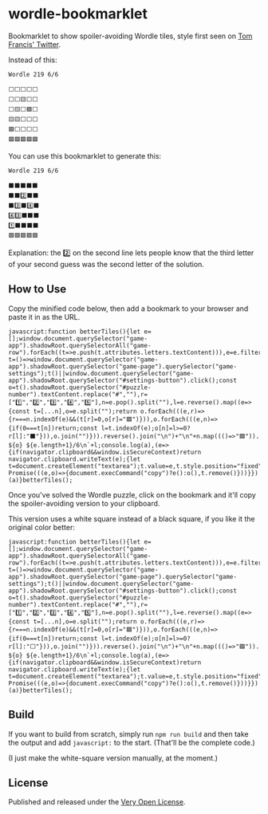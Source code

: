 # wordle-bookmarklet

Bookmarklet to show spoiler-avoiding Wordle tiles, style first seen on [Tom Francis' Twitter](https://twitter.com/Pentadact).

Instead of this:

```
Wordle 219 6/6

⬜⬜⬜⬜⬜
⬜⬜🟨⬜⬜
⬜🟨⬜🟩⬜
🟨🟨⬜⬜⬜
🟩⬜⬜⬜⬜
🟩🟩🟩🟩🟩
```

You can use this bookmarklet to generate this:

```
Wordle 219 6/6

⬛⬛⬛⬛⬛
⬛⬛2️⃣⬛⬛
⬛3️⃣⬛4️⃣⬛
4️⃣3️⃣⬛⬛⬛
1️⃣⬛⬛⬛⬛
🟩🟩🟩🟩🟩
```

Explanation: the 2️⃣ on the second line lets people know that the third letter of your second guess was the second letter of the solution.

## How to Use

Copy the minified code below, then add a bookmark to your browser and paste it in as the URL.

```
javascript:function betterTiles(){let e=[];window.document.querySelector("game-app").shadowRoot.querySelectorAll("game-row").forEach((t=>e.push(t.attributes.letters.textContent))),e=e.filter(Boolean);const t=()=>window.document.querySelector("game-app").shadowRoot.querySelector("game-page").querySelector("game-settings");t()||window.document.querySelector("game-app").shadowRoot.querySelector("#settings-button").click();const o=t().shadowRoot.querySelector("#puzzle-number").textContent.replace("#",""),r=["1️⃣","2️⃣","3️⃣","4️⃣","5️⃣"],n=e.pop().split(""),l=e.reverse().map((e=>{const t=[...n],o=e.split("");return o.forEach(((e,r)=>{r===n.indexOf(e)&&(t[r]=0,o[r]="🟩")})),o.forEach(((e,n)=>{if(0===t[n])return;const l=t.indexOf(e);o[n]=l>=0?r[l]:"⬛"})),o.join("")})).reverse().join("\n")+"\n"+n.map((()=>"🟩")).join(""),a=`Wordle ${o} ${e.length+1}/6\n`+l;console.log(a),(e=>{if(navigator.clipboard&&window.isSecureContext)return navigator.clipboard.writeText(e);{let t=document.createElement("textarea");t.value=e,t.style.position="fixed",t.style.left="-999999px",t.style.top="-999999px",document.body.appendChild(t),t.focus(),t.select(),new Promise(((e,o)=>{document.execCommand("copy")?e():o(),t.remove()}))}})(a)}betterTiles();
```

Once you've solved the Wordle puzzle, click on the bookmark and it'll copy the spoiler-avoiding version to your clipboard.

This version uses a white square instead of a black square, if you like it the original color better:

```
javascript:function betterTiles(){let e=[];window.document.querySelector("game-app").shadowRoot.querySelectorAll("game-row").forEach((t=>e.push(t.attributes.letters.textContent))),e=e.filter(Boolean);const t=()=>window.document.querySelector("game-app").shadowRoot.querySelector("game-page").querySelector("game-settings");t()||window.document.querySelector("game-app").shadowRoot.querySelector("#settings-button").click();const o=t().shadowRoot.querySelector("#puzzle-number").textContent.replace("#",""),r=["1️⃣","2️⃣","3️⃣","4️⃣","5️⃣"],n=e.pop().split(""),l=e.reverse().map((e=>{const t=[...n],o=e.split("");return o.forEach(((e,r)=>{r===n.indexOf(e)&&(t[r]=0,o[r]="🟩")})),o.forEach(((e,n)=>{if(0===t[n])return;const l=t.indexOf(e);o[n]=l>=0?r[l]:"⬜"})),o.join("")})).reverse().join("\n")+"\n"+n.map((()=>"🟩")).join(""),a=`Wordle ${o} ${e.length+1}/6\n`+l;console.log(a),(e=>{if(navigator.clipboard&&window.isSecureContext)return navigator.clipboard.writeText(e);{let t=document.createElement("textarea");t.value=e,t.style.position="fixed",t.style.left="-999999px",t.style.top="-999999px",document.body.appendChild(t),t.focus(),t.select(),new Promise(((e,o)=>{document.execCommand("copy")?e():o(),t.remove()}))}})(a)}betterTiles();
```

## Build

If you want to build from scratch, simply run `npm run build` and then take the output and add `javascript:` to the start. (That'll be the complete code.)

(I just make the white-square version manually, at the moment.)

## License

Published and released under the [Very Open License](http://veryopenlicense.com).
